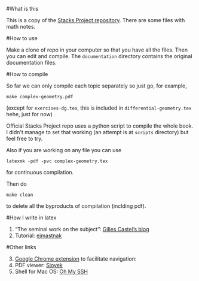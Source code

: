 #What is this

This is a copy of the [Stacks Project repository](https://github.com/stacks/stacks-project).
There are some files with math notes.

#How to use

Make a clone of repo in your computer so that you have all the files.
Then you can edit and compile. The ``documentation`` directory contains
the original documentation files.

#How to compile

So far we can only compile each topic separately so just go, for example,

``make complex-geometry.pdf``

(except for ``exercises-dg.tex``, this is included in ``differential-geometry.tex`` 
hehe, just for now)

Official Stacks Project repo uses a python script to compile the whole book. 
I didn't manage to set that working (an attempt is at ``scripts`` directory) 
but feel free to try.

Also if you are working on any file you can use 

``latexmk -pdf -pvc complex-geometry.tex``

for continuous compilation.

Then do

``make clean``

to delete all the byproducts of compilation (inclding pdf).

#How I write in latex

1. “The seminal work on the subject”: [Gilles Castel’s blog](https://castel.dev/post/lecture-notes-1/)
2. Tutorial: [ejmastnak](https://ejmastnak.com/tutorials/vim-latex/intro/)

#Other links

3. [Google Chrome extension](https://chromewebstore.google.com/detail/vimium/dbepggeogbaibhgnhhndojpepiihcmeb?hl=en&pli=1) to facilitate navigation:
4. PDF viewer: [Sioyek](https://sioyek.info/)
5. Shell for Mac OS: [Oh My SSH](https://ohmyz.sh/)
